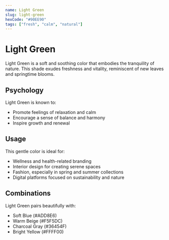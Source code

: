 ```yaml
---
name: Light Green
slug: light-green
hexCode: "#90EE90"
tags: ["fresh", "calm", "natural"]
---
```


# Light Green

Light Green is a soft and soothing color that embodies the tranquility of nature. This shade exudes freshness and vitality, reminiscent of new leaves and springtime blooms.

## Psychology

Light Green is known to:
- Promote feelings of relaxation and calm
- Encourage a sense of balance and harmony
- Inspire growth and renewal

## Usage

This gentle color is ideal for:
- Wellness and health-related branding
- Interior design for creating serene spaces
- Fashion, especially in spring and summer collections
- Digital platforms focused on sustainability and nature

## Combinations

Light Green pairs beautifully with:
- Soft Blue (#ADD8E6)
- Warm Beige (#F5F5DC)
- Charcoal Gray (#36454F)
- Bright Yellow (#FFFF00)